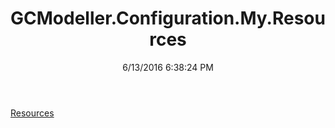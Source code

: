 ﻿---
title: GCModeller.Configuration.My.Resources
date: 6/13/2016 6:38:24 PM
---

[Resources](T-GCModeller.Configuration.My.Resources.Resources.html)
